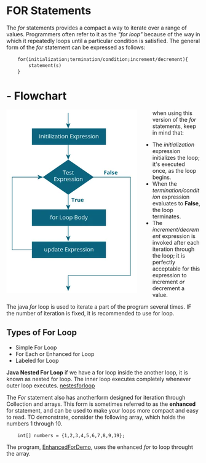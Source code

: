 # FOR Statements

The _for_ statements provides a compact a way to iterate over a range of values. Programmers often refer to it as the _"for loop"_ because of the way in which it repeatedly loops until a particular condition is satisfied. The general form of the _for_ statement can be expressed as follows:

```
    for(initialization;termination/condition;increment/decrement){
        statement(s)
    }
```

# - Flowchart

<img src ="forloop.jpg" alt="For loop flowchart" style="float: left; margin-right:40px;">

when using this version of the _for_ statements, keep in mind that:

- The _initialization_ expression initializes the loop; it's executed once, as the loop begins.
- When the _termination/condition_ expression evaluates to **False**, the loop terminates.
- The _increment/decrement_ expression is invoked after each iteration through the loop; it is perfectly acceptable for this expression to increment _or_ decrement a value.

The java _for_ loop is used to iterate a part of the program several times. IF the number of iteration is fixed, it is recommended to use for loop.

## Types of For Loop

- Simple For Loop
- For Each or Enhanced for Loop
- Labeled for Loop

**Java Nested For Loop**
if we have a for loop inside the another loop, it is known as nested for loop. The inner loop executes completely whenever outer loop executes.
[nestesforloop](NestedForLoop.java)

The _For_ statement also has anotherform designed for iteration through Collection and arrays. This form is sometimes referred to as the **enhanced** for statement, and can be used to make your loops more compact and easy to read. TO demonstrate, consider the following array, which holds the numbers 1 through 10.

```
    int[] numbers = {1,2,3,4,5,6,7,8,9,19};
```

The program, [EnhancedForDemo](EnhancedForDemo), uses the enhanced _for_ to loop throught the array.
